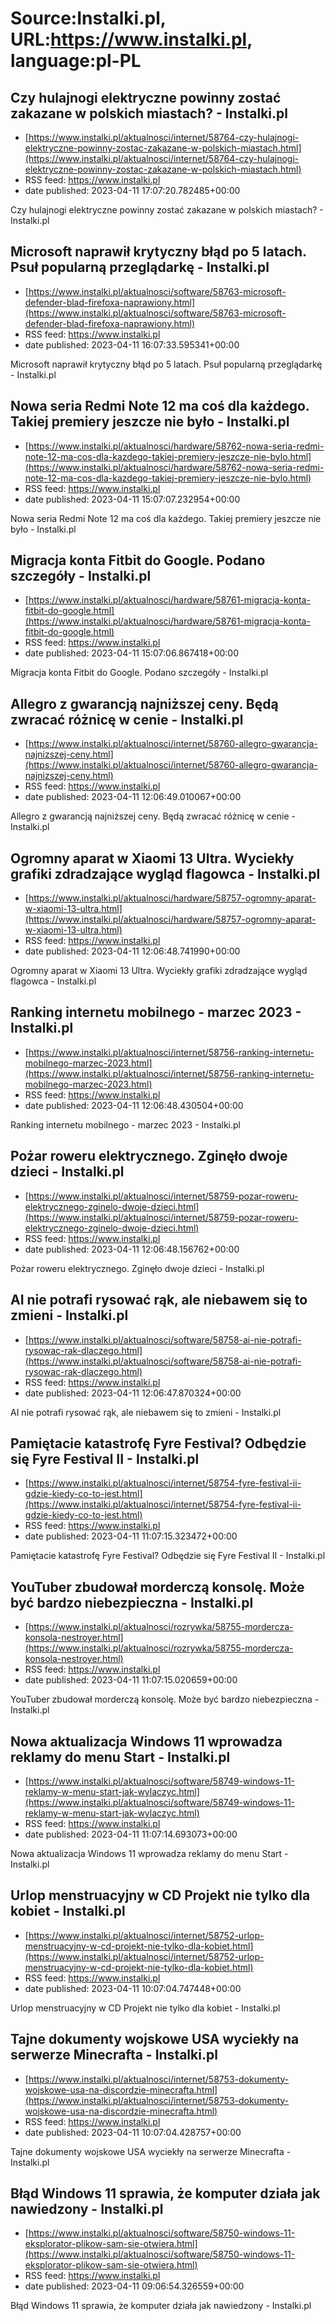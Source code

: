 # Source:Instalki.pl, URL:https://www.instalki.pl, language:pl-PL

## Czy hulajnogi elektryczne powinny zostać zakazane w polskich miastach?  - Instalki.pl
 - [https://www.instalki.pl/aktualnosci/internet/58764-czy-hulajnogi-elektryczne-powinny-zostac-zakazane-w-polskich-miastach.html](https://www.instalki.pl/aktualnosci/internet/58764-czy-hulajnogi-elektryczne-powinny-zostac-zakazane-w-polskich-miastach.html)
 - RSS feed: https://www.instalki.pl
 - date published: 2023-04-11 17:07:20.782485+00:00

Czy hulajnogi elektryczne powinny zostać zakazane w polskich miastach?  - Instalki.pl

## Microsoft naprawił krytyczny błąd po 5 latach. Psuł popularną przeglądarkę - Instalki.pl
 - [https://www.instalki.pl/aktualnosci/software/58763-microsoft-defender-blad-firefoxa-naprawiony.html](https://www.instalki.pl/aktualnosci/software/58763-microsoft-defender-blad-firefoxa-naprawiony.html)
 - RSS feed: https://www.instalki.pl
 - date published: 2023-04-11 16:07:33.595341+00:00

Microsoft naprawił krytyczny błąd po 5 latach. Psuł popularną przeglądarkę - Instalki.pl

## Nowa seria Redmi Note 12 ma coś dla każdego. Takiej premiery jeszcze nie było - Instalki.pl
 - [https://www.instalki.pl/aktualnosci/hardware/58762-nowa-seria-redmi-note-12-ma-cos-dla-kazdego-takiej-premiery-jeszcze-nie-bylo.html](https://www.instalki.pl/aktualnosci/hardware/58762-nowa-seria-redmi-note-12-ma-cos-dla-kazdego-takiej-premiery-jeszcze-nie-bylo.html)
 - RSS feed: https://www.instalki.pl
 - date published: 2023-04-11 15:07:07.232954+00:00

Nowa seria Redmi Note 12 ma coś dla każdego. Takiej premiery jeszcze nie było - Instalki.pl

## Migracja konta Fitbit do Google. Podano szczegóły - Instalki.pl
 - [https://www.instalki.pl/aktualnosci/hardware/58761-migracja-konta-fitbit-do-google.html](https://www.instalki.pl/aktualnosci/hardware/58761-migracja-konta-fitbit-do-google.html)
 - RSS feed: https://www.instalki.pl
 - date published: 2023-04-11 15:07:06.867418+00:00

Migracja konta Fitbit do Google. Podano szczegóły - Instalki.pl

## Allegro z gwarancją najniższej ceny. Będą zwracać różnicę w cenie - Instalki.pl
 - [https://www.instalki.pl/aktualnosci/internet/58760-allegro-gwarancja-najnizszej-ceny.html](https://www.instalki.pl/aktualnosci/internet/58760-allegro-gwarancja-najnizszej-ceny.html)
 - RSS feed: https://www.instalki.pl
 - date published: 2023-04-11 12:06:49.010067+00:00

Allegro z gwarancją najniższej ceny. Będą zwracać różnicę w cenie - Instalki.pl

## Ogromny aparat w Xiaomi 13 Ultra. Wyciekły grafiki zdradzające wygląd flagowca  - Instalki.pl
 - [https://www.instalki.pl/aktualnosci/hardware/58757-ogromny-aparat-w-xiaomi-13-ultra.html](https://www.instalki.pl/aktualnosci/hardware/58757-ogromny-aparat-w-xiaomi-13-ultra.html)
 - RSS feed: https://www.instalki.pl
 - date published: 2023-04-11 12:06:48.741990+00:00

Ogromny aparat w Xiaomi 13 Ultra. Wyciekły grafiki zdradzające wygląd flagowca  - Instalki.pl

## Ranking internetu mobilnego - marzec 2023 - Instalki.pl
 - [https://www.instalki.pl/aktualnosci/internet/58756-ranking-internetu-mobilnego-marzec-2023.html](https://www.instalki.pl/aktualnosci/internet/58756-ranking-internetu-mobilnego-marzec-2023.html)
 - RSS feed: https://www.instalki.pl
 - date published: 2023-04-11 12:06:48.430504+00:00

Ranking internetu mobilnego - marzec 2023 - Instalki.pl

## Pożar roweru elektrycznego. Zginęło dwoje dzieci - Instalki.pl
 - [https://www.instalki.pl/aktualnosci/internet/58759-pozar-roweru-elektrycznego-zginelo-dwoje-dzieci.html](https://www.instalki.pl/aktualnosci/internet/58759-pozar-roweru-elektrycznego-zginelo-dwoje-dzieci.html)
 - RSS feed: https://www.instalki.pl
 - date published: 2023-04-11 12:06:48.156762+00:00

Pożar roweru elektrycznego. Zginęło dwoje dzieci - Instalki.pl

## AI nie potrafi rysować rąk, ale niebawem się to zmieni - Instalki.pl
 - [https://www.instalki.pl/aktualnosci/software/58758-ai-nie-potrafi-rysowac-rak-dlaczego.html](https://www.instalki.pl/aktualnosci/software/58758-ai-nie-potrafi-rysowac-rak-dlaczego.html)
 - RSS feed: https://www.instalki.pl
 - date published: 2023-04-11 12:06:47.870324+00:00

AI nie potrafi rysować rąk, ale niebawem się to zmieni - Instalki.pl

## Pamiętacie katastrofę Fyre Festival? Odbędzie się Fyre Festival II - Instalki.pl
 - [https://www.instalki.pl/aktualnosci/internet/58754-fyre-festival-ii-gdzie-kiedy-co-to-jest.html](https://www.instalki.pl/aktualnosci/internet/58754-fyre-festival-ii-gdzie-kiedy-co-to-jest.html)
 - RSS feed: https://www.instalki.pl
 - date published: 2023-04-11 11:07:15.323472+00:00

Pamiętacie katastrofę Fyre Festival? Odbędzie się Fyre Festival II - Instalki.pl

## YouTuber zbudował morderczą konsolę. Może być bardzo niebezpieczna - Instalki.pl
 - [https://www.instalki.pl/aktualnosci/rozrywka/58755-mordercza-konsola-nestroyer.html](https://www.instalki.pl/aktualnosci/rozrywka/58755-mordercza-konsola-nestroyer.html)
 - RSS feed: https://www.instalki.pl
 - date published: 2023-04-11 11:07:15.020659+00:00

YouTuber zbudował morderczą konsolę. Może być bardzo niebezpieczna - Instalki.pl

## Nowa aktualizacja Windows 11 wprowadza reklamy do menu Start - Instalki.pl
 - [https://www.instalki.pl/aktualnosci/software/58749-windows-11-reklamy-w-menu-start-jak-wylaczyc.html](https://www.instalki.pl/aktualnosci/software/58749-windows-11-reklamy-w-menu-start-jak-wylaczyc.html)
 - RSS feed: https://www.instalki.pl
 - date published: 2023-04-11 11:07:14.693073+00:00

Nowa aktualizacja Windows 11 wprowadza reklamy do menu Start - Instalki.pl

## Urlop menstruacyjny w CD Projekt nie tylko dla kobiet - Instalki.pl
 - [https://www.instalki.pl/aktualnosci/internet/58752-urlop-menstruacyjny-w-cd-projekt-nie-tylko-dla-kobiet.html](https://www.instalki.pl/aktualnosci/internet/58752-urlop-menstruacyjny-w-cd-projekt-nie-tylko-dla-kobiet.html)
 - RSS feed: https://www.instalki.pl
 - date published: 2023-04-11 10:07:04.747448+00:00

Urlop menstruacyjny w CD Projekt nie tylko dla kobiet - Instalki.pl

## Tajne dokumenty wojskowe USA wyciekły na serwerze Minecrafta - Instalki.pl
 - [https://www.instalki.pl/aktualnosci/internet/58753-dokumenty-wojskowe-usa-na-discordzie-minecrafta.html](https://www.instalki.pl/aktualnosci/internet/58753-dokumenty-wojskowe-usa-na-discordzie-minecrafta.html)
 - RSS feed: https://www.instalki.pl
 - date published: 2023-04-11 10:07:04.428757+00:00

Tajne dokumenty wojskowe USA wyciekły na serwerze Minecrafta - Instalki.pl

## Błąd Windows 11 sprawia, że komputer działa jak nawiedzony - Instalki.pl
 - [https://www.instalki.pl/aktualnosci/software/58750-windows-11-eksplorator-plikow-sam-sie-otwiera.html](https://www.instalki.pl/aktualnosci/software/58750-windows-11-eksplorator-plikow-sam-sie-otwiera.html)
 - RSS feed: https://www.instalki.pl
 - date published: 2023-04-11 09:06:54.326559+00:00

Błąd Windows 11 sprawia, że komputer działa jak nawiedzony - Instalki.pl

